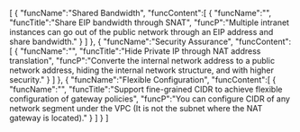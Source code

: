 [
	{
		"funcName":"Shared Bandwidth",
		"funcContent":[
			{
				"funcName":"",
				"funcTitle":"Share EIP bandwidth through SNAT",
				"funcP":"Multiple intranet instances can go out of the public network through an EIP address and share bandwidth."
			}
		]
	},
	{
		"funcName":"Security Assurance",
		"funcContent":[
			{
				"funcName":"",
				"funcTitle":"Hide Private IP through NAT address translation",
				"funcP":"Converte the internal network address to a public network address, hiding the internal network structure, and with higher security."
			}
		]
	},
	{
		"funcName":"Flexible Configuration",
		"funcContent":[
			{
				"funcName":"",
				"funcTitle":"Support fine-grained CIDR to achieve flexible configuration of gateway policies",
				"funcP":"You can configure CIDR of any network segment under the VPC (It is not the subnet where the NAT gateway is located)."
			}
		]
	}
]